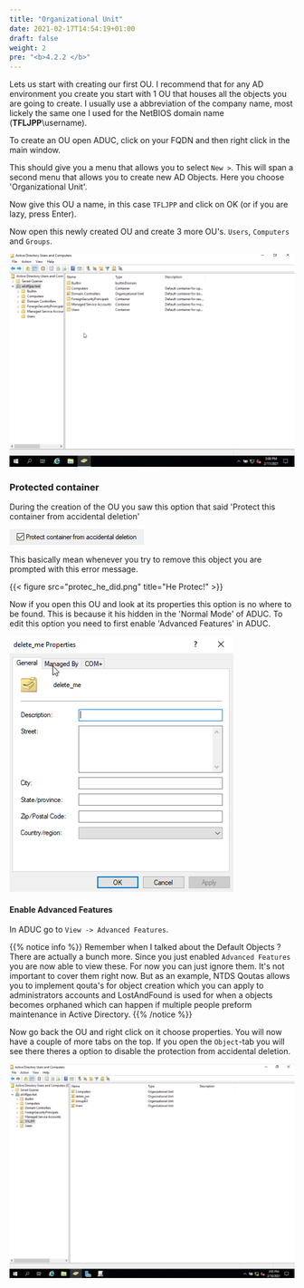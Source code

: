 ```yaml
---
title: "Organizational Unit"
date: 2021-02-17T14:54:19+01:00
draft: false
weight: 2
pre: "<b>4.2.2 </b>"
---
```


Lets us start with creating our first OU. I recommend that for any AD environment you create you start with 1 OU that houses all the objects you are going to create. I usually use a abbreviation of the company name, most lickely the same one I used for the NetBIOS domain name (**TFLJPP**\username).

To create an OU open ADUC, click on your FQDN and then right click in the main window.

This should give you a menu that allows you to select `New >`. This will span a second menu that allows you to create new AD Objects. Here you choose 'Organizational Unit'.

Now give this OU a name, in this case `TFLJPP` and click on OK (or if you are lazy, press Enter).

Now open this newly created OU and create 3 more OU's. `Users`, `Computers` and `Groups`.

![](create_ou.gif)

### Protected container

During the creation of the OU you saw this option that said 'Protect this container from accidental deletion'

![](he_protec.png)

This basically mean whenever you try to remove this object you are prompted with this error message.

{{< figure src="protec_he_did.png" title="He Protec!" >}}

Now if you open this OU and look at its properties this option is no where to be found. This is because it his hidden in the 'Normal Mode' of ADUC. To edit this option you need to first enable 'Advanced Features' in ADUC.

![](properties_basic.png)

#### Enable Advanced Features

In ADUC go to `View -> Advanced Features`.

{{% notice info %}}
Remember when I talked about the Default Objects ? There are actually a bunch more. Since you just enabled `Advanced Features` you are now able to view these. For now you can just ignore them. It's not important to cover them right now. But as an example, NTDS Qoutas allows you to implement qouta's for object creation which you can apply to administrators accounts and LostAndFound is used for when a objects becomes orphaned which can happen if multiple people preform maintenance in Active Directory.
{{% /notice %}}

Now go back the OU and right click on it choose properties. You will now have a couple of more tabs on the top. If you open the `Object`-tab you will see there theres a option to disable the protection from accidental deletion.

![](delete_ou.gif)